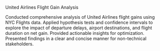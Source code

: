 United Airlines Flight Gain Analysis

Conducted comprehensive analysis of United Airlines flight gains using NYC Flights data. Applied hypothesis tests and confidence intervals to explore the impact of departure delays, airport destinations, and flight duration on net gain. Provided actionable insights for optimization. Presented findings in a clear and concise manner for non-technical stakeholders.
